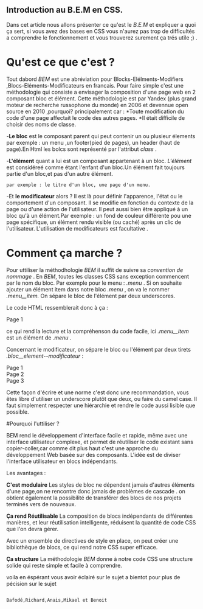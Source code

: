 ## Introduction au B.E.M en CSS.

Dans cet article nous allons présenter ce qu'est le *B.E.M*  et expliquer a quoi ça sert, si vous avez des bases en CSS vous n'aurez pas trop de difficultés a comprendre le fonctionnement et vous trouverez surement ça trés utile ;) .

# Qu'est ce que c'est ?

Tout dabord *BEM* est une abréviation pour Blocks-Elélments-Modifiers ,Blocs-Eléments-Modificateurs en francais.
Pour faire simple c'est une méthodologie qui consiste a envisager la composition d'une page web en 2 composant bloc et élément.
Cette méthodologie est par Yandex (plus grand moteur de recherche russophone du monde) en 2006 et devennue open source en 2010 ,pourquoi? principalement car :
*Toute modification du code d'une page affectait le code des autres pages.
*Il était difficile de choisir des noms de classe.

-**Le bloc** est le composant parent qui peut contenir un ou plusieur élements par exemple : un menu ,un footer(pied de pages), un header (haut de page).En Html les bolcs sont représenté par l'attribut *class* .

-**L'élément** quant a lui est  un composant appartenant à un bloc. *L'élément* est considéreé  comme étant l'enfant d'un bloc.Un élément fait toujours partie d'un bloc,et pas d'un autre élément.

    par exemple : le titre d'un bloc, une page d'un menu.

-Et **le modificateur** alors ? Il est là pour définir l'apparence, l'état ou le comportement d'un composant. Il se modifie en fonction du contexte de la page ou d'une action de l'utilisateur. Il peut aussi bien être appliqué à un bloc qu'à un élément.Par exemple : un fond de couleur différente pou une page spécifique, un élément rendu visible (ou caché) après un clic de l'utilisateur. L'utilisation de modificateurs est facultative .


# Comment ça marche ?

Pour uttiliser la méthodhologie *BEM* il suffit de suivre sa *convention de nommage* .
En *BEM*, toutes les classes CSS sans exception commencent  par le nom du bloc. Par exemple pour le menu : *.menu* .
Si on souhaite ajouter  un élément item dans notre bloc *.menu* , on va le nommer *.menu__item.* On sépare le bloc de l'élément par deux underscores.

Le code HTML ressemblerait donc à ça :

<div class="menu
">
<div class="menu__item
">Page 1</div>
</div>

ce qui rend la lecture et la compréhenson  du code  facile, ici *.menu__item* est un élément de *.menu* .


Concernant le modificateur, on sépare le bloc ou l'élément par deux tirets *.bloc__element--modificateur* :

<div class="menu">
<div class="menu__item">Page 1</div>
<div class="menu__item  menu__item--is-open
">Page 2</div>
<div class="menu__item">Page 3</div>
</div>



Cette façon d'écrire et une norme c'est donc une recommandation, vous êtes libre d'utiliser un underscore plutôt que deux, ou faire du camel case. Il faut simplement respecter une hiérarchie et rendre le code aussi lisible que possible.

#Pourquoi l'uttiliser ?


 BEM rend le développement d'interface facile et rapide, même avec une interface utilisateur complexe, et permet de réutiliser le code existant sans copier-coller,car comme dit plus haut c'​​est une approche du développement Web basée sur des composants. L'idée est de diviser l'interface utilisateur en blocs indépendants.

Les avantages :

**C'est modulaire**
Les styles de bloc ne dépendent jamais d'autres éléments d'une page,on ne rencontre donc jamais de problèmes de cascade .
on obtient également la possibilité de transférer des blocs de nos projets terminés vers de nouveaux. 

**Ça rend Réutilisable**
La composition de blocs indépendants de différentes manières, et leur réutilisation intelligente, réduisent la quantité de code CSS que l'on devra gérer.

Avec un ensemble de directives de style en place, on peut créer une bibliothèque de blocs, ce qui rend notre CSS super efficace. 

**Ça structure**
La méthodologie *BEM* donne à notre code CSS une structure solide qui reste simple et facile à comprendre.




voila en éspérant vous avoir éclairé sur le sujet a bientot pour plus de pécision sur le sujet








                                                                                    Bafodé,Richard,Anais,Mikael et Benoit 

   
